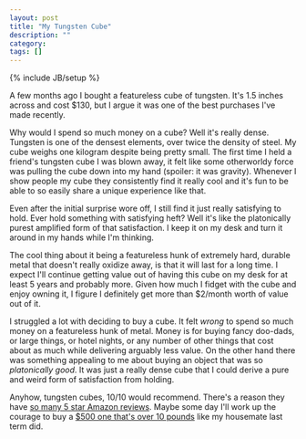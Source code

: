 ```yaml
---
layout: post
title: "My Tungsten Cube"
description: ""
category:
tags: []
---
```

{% include JB/setup %}

A few months ago I bought a featureless cube of tungsten. It's 1.5 inches across and cost $130, but I argue it was one of the best purchases I've made recently.

Why would I spend so much money on a cube? Well it's really dense. Tungsten is one of the densest elements, over twice the density of steel. My cube weighs one kilogram despite being pretty small. The first time I held a friend's tungsten cube I was blown away, it felt like some otherworldy force was pulling the cube down into my hand (spoiler: it was gravity). Whenever I show people my cube they consistently find it really cool and it's fun to be able to so easily share a unique experience like that.

Even after the initial surprise wore off, I still find it just really satisfying to hold. Ever hold something with satisfying heft? Well it's like the platonically purest amplified form of that satisfaction. I keep it on my desk and turn it around in my hands while I'm thinking.

The cool thing about it being a featureless hunk of extremely hard, durable metal that doesn't really oxidize away, is that it will last for a long time. I expect I'll continue getting value out of having this cube on my desk for at least 5 years and probably more. Given how much I fidget with the cube and enjoy owning it, I figure I definitely get more than $2/month worth of value out of it.

I struggled a lot with deciding to buy a cube. It felt _wrong_ to spend so much money on a featureless hunk of metal. Money is for buying fancy doo-dads, or large things, or hotel nights, or any number of other things that cost about as much while delivering arguably less value. On the other hand there was something appealing to me about buying an object that was so _platonically good_. It was just a really dense cube that I could derive a pure and weird form of satisfaction from holding.

Anyhow, tungsten cubes, 10/10 would recommend. There's a reason they have [so many 5 star Amazon reviews](https://www.amazon.com/Tungsten-Cube-1-5-One-Kilo/dp/B00XZBIJLS/). Maybe some day I'll work up the courage to buy a [$500 one that's over 10 pounds](https://www.amazon.com/dp/B01N23DISF/) like my housemate last term did.
